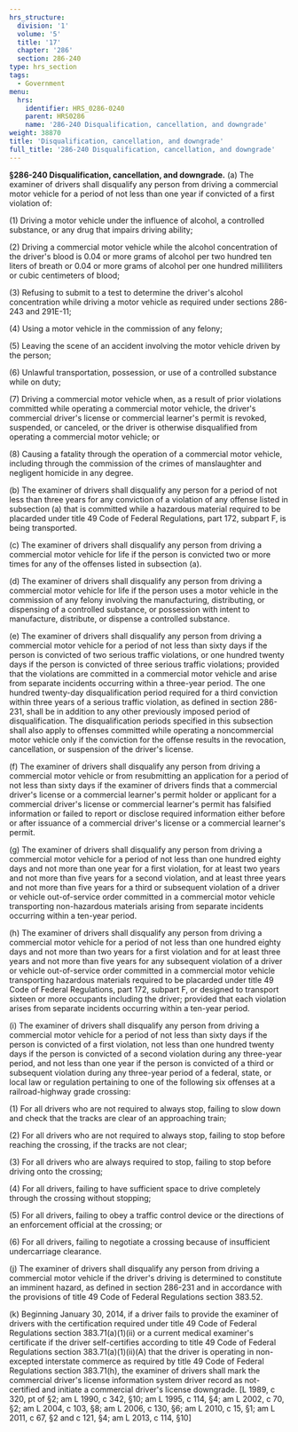 ```yaml
---
hrs_structure:
  division: '1'
  volume: '5'
  title: '17'
  chapter: '286'
  section: 286-240
type: hrs_section
tags:
  - Government
menu:
  hrs:
    identifier: HRS_0286-0240
    parent: HRS0286
    name: '286-240 Disqualification, cancellation, and downgrade'
weight: 38870
title: 'Disqualification, cancellation, and downgrade'
full_title: '286-240 Disqualification, cancellation, and downgrade'
---
```

**§286-240 Disqualification, cancellation, and downgrade.** (a) The examiner of drivers shall disqualify any person from driving a commercial motor vehicle for a period of not less than one year if convicted of a first violation of:

(1) Driving a motor vehicle under the influence of alcohol, a controlled substance, or any drug that impairs driving ability;

(2) Driving a commercial motor vehicle while the alcohol concentration of the driver's blood is 0.04 or more grams of alcohol per two hundred ten liters of breath or 0.04 or more grams of alcohol per one hundred milliliters or cubic centimeters of blood;

(3) Refusing to submit to a test to determine the driver's alcohol concentration while driving a motor vehicle as required under sections 286-243 and 291E-11;

(4) Using a motor vehicle in the commission of any felony;

(5) Leaving the scene of an accident involving the motor vehicle driven by the person;

(6) Unlawful transportation, possession, or use of a controlled substance while on duty;

(7) Driving a commercial motor vehicle when, as a result of prior violations committed while operating a commercial motor vehicle, the driver's commercial driver's license or commercial learner's permit is revoked, suspended, or canceled, or the driver is otherwise disqualified from operating a commercial motor vehicle; or

(8) Causing a fatality through the operation of a commercial motor vehicle, including through the commission of the crimes of manslaughter and negligent homicide in any degree.

(b) The examiner of drivers shall disqualify any person for a period of not less than three years for any conviction of a violation of any offense listed in subsection (a) that is committed while a hazardous material required to be placarded under title 49 Code of Federal Regulations, part 172, subpart F, is being transported.

(c) The examiner of drivers shall disqualify any person from driving a commercial motor vehicle for life if the person is convicted two or more times for any of the offenses listed in subsection (a).

(d) The examiner of drivers shall disqualify any person from driving a commercial motor vehicle for life if the person uses a motor vehicle in the commission of any felony involving the manufacturing, distributing, or dispensing of a controlled substance, or possession with intent to manufacture, distribute, or dispense a controlled substance.

(e) The examiner of drivers shall disqualify any person from driving a commercial motor vehicle for a period of not less than sixty days if the person is convicted of two serious traffic violations, or one hundred twenty days if the person is convicted of three serious traffic violations; provided that the violations are committed in a commercial motor vehicle and arise from separate incidents occurring within a three-year period. The one hundred twenty-day disqualification period required for a third conviction within three years of a serious traffic violation, as defined in section 286-231, shall be in addition to any other previously imposed period of disqualification. The disqualification periods specified in this subsection shall also apply to offenses committed while operating a noncommercial motor vehicle only if the conviction for the offense results in the revocation, cancellation, or suspension of the driver's license.

(f) The examiner of drivers shall disqualify any person from driving a commercial motor vehicle or from resubmitting an application for a period of not less than sixty days if the examiner of drivers finds that a commercial driver's license or a commercial learner's permit holder or applicant for a commercial driver's license or commercial learner's permit has falsified information or failed to report or disclose required information either before or after issuance of a commercial driver's license or a commercial learner's permit.

(g) The examiner of drivers shall disqualify any person from driving a commercial motor vehicle for a period of not less than one hundred eighty days and not more than one year for a first violation, for at least two years and not more than five years for a second violation, and at least three years and not more than five years for a third or subsequent violation of a driver or vehicle out-of-service order committed in a commercial motor vehicle transporting non-hazardous materials arising from separate incidents occurring within a ten-year period.

(h) The examiner of drivers shall disqualify any person from driving a commercial motor vehicle for a period of not less than one hundred eighty days and not more than two years for a first violation and for at least three years and not more than five years for any subsequent violation of a driver or vehicle out-of-service order committed in a commercial motor vehicle transporting hazardous materials required to be placarded under title 49 Code of Federal Regulations, part 172, subpart F, or designed to transport sixteen or more occupants including the driver; provided that each violation arises from separate incidents occurring within a ten-year period.

(i) The examiner of drivers shall disqualify any person from driving a commercial motor vehicle for a period of not less than sixty days if the person is convicted of a first violation, not less than one hundred twenty days if the person is convicted of a second violation during any three-year period, and not less than one year if the person is convicted of a third or subsequent violation during any three-year period of a federal, state, or local law or regulation pertaining to one of the following six offenses at a railroad-highway grade crossing:

(1) For all drivers who are not required to always stop, failing to slow down and check that the tracks are clear of an approaching train;

(2) For all drivers who are not required to always stop, failing to stop before reaching the crossing, if the tracks are not clear;

(3) For all drivers who are always required to stop, failing to stop before driving onto the crossing;

(4) For all drivers, failing to have sufficient space to drive completely through the crossing without stopping;

(5) For all drivers, failing to obey a traffic control device or the directions of an enforcement official at the crossing; or

(6) For all drivers, failing to negotiate a crossing because of insufficient undercarriage clearance.

(j) The examiner of drivers shall disqualify any person from driving a commercial motor vehicle if the driver's driving is determined to constitute an imminent hazard, as defined in section 286-231 and in accordance with the provisions of title 49 Code of Federal Regulations section 383.52.

(k) Beginning January 30, 2014, if a driver fails to provide the examiner of drivers with the certification required under title 49 Code of Federal Regulations section 383.71(a)(1)(ii) or a current medical examiner's certificate if the driver self-certifies according to title 49 Code of Federal Regulations section 383.71(a)(1)(ii)(A) that the driver is operating in non-excepted interstate commerce as required by title 49 Code of Federal Regulations section 383.71(h), the examiner of drivers shall mark the commercial driver's license information system driver record as not-certified and initiate a commercial driver's license downgrade. [L 1989, c 320, pt of §2; am L 1990, c 342, §10; am L 1995, c 114, §4; am L 2002, c 70, §2; am L 2004, c 103, §8; am L 2006, c 130, §6; am L 2010, c 15, §1; am L 2011, c 67, §2 and c 121, §4; am L 2013, c 114, §10]